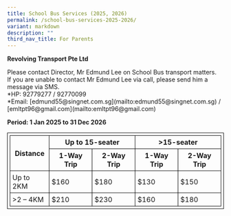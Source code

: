 ```yaml
---
title: School Bus Services (2025, 2026)
permalink: /school-bus-services-2025-2026/
variant: markdown
description: ""
third_nav_title: For Parents
---
```

<p><strong>Revolving Transport Pte Ltd</strong>
</p>
<p>Please contact Director, Mr Edmund Lee on School Bus transport matters.<br>
	If you are unable to contact Mr Edmund Lee via call, please send him a
message via SMS.<br>
*HP: 92779277 / 92770099<br>
*Email: [edmund55@singnet.com.sg](mailto:edmund55@singnet.com.sg) / [emltpt96@gmail.com](mailto:emltpt96@gmail.com)
	</p>
<p><strong>Period: 1 Jan 2025 to 31 Dec 2026</strong></p>
   <style>
      table, th, td {
        border: 1px solid black;
        border-collapse: collapse;
        padding: 5px;
      }
    </style>
      <table>
      <thead>
        <tr>
          <th rowspan="2">Distance</th>
          <th colspan="2">Up to 15-seater</th>
          <th colspan="2">&gt;15-seater</th>
        </tr>
          <tr><th>1-Way Trip</th>
          <th>2-Way Trip</th>
          <th>1-Way Trip</th>
          <th>2-Way Trip</th>
        </tr>
      </thead>
      <tbody>
        <tr>
          <td>Up to 2KM</td>
          <td>$160</td>
          <td>$180</td>
          <td>$130</td>
          <td>$150</td>
        </tr>
        <tr>
          <td>&gt;2 – 4KM</td>
          <td>$210</td>
          <td>$230</td>
          <td>$160</td>
          <td>$180</td>
        </tr>
      </tbody>
    </table>